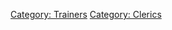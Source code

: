 [Category: Trainers](Category:_Trainers "wikilink") [Category:
Clerics](Category:_Clerics "wikilink")
